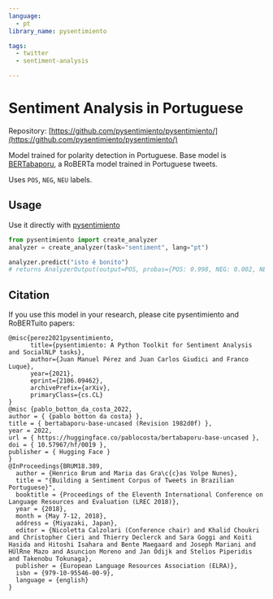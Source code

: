 ```yaml
---
language: 
  - pt
library_name: pysentimiento

tags:
  - twitter
  - sentiment-analysis

---
```

# Sentiment Analysis in Portuguese


Repository: [https://github.com/pysentimiento/pysentimiento/](https://github.com/pysentimiento/pysentimiento/)


Model trained for polarity detection in Portuguese. Base model is [BERTabaporu](https://huggingface.co/pablocosta/bertabaporu-base-uncased), a RoBERTa model trained in Portuguese tweets.

Uses `POS`, `NEG`, `NEU` labels.

## Usage

Use it directly with [pysentimiento](https://github.com/pysentimiento/pysentimiento)

```python
from pysentimiento import create_analyzer
analyzer = create_analyzer(task="sentiment", lang="pt")

analyzer.predict("isto é bonito")
# returns AnalyzerOutput(output=POS, probas={POS: 0.998, NEG: 0.002, NEU: 0.000})
```


## Citation

If you use this model in your research, please cite pysentimiento and RoBERTuito papers:

```
@misc{perez2021pysentimiento,
      title={pysentimiento: A Python Toolkit for Sentiment Analysis and SocialNLP tasks},
      author={Juan Manuel Pérez and Juan Carlos Giudici and Franco Luque},
      year={2021},
      eprint={2106.09462},
      archivePrefix={arXiv},
      primaryClass={cs.CL}
}
@misc {pablo_botton_da_costa_2022,
author = { {pablo botton da costa} },
title = { bertabaporu-base-uncased (Revision 1982d0f) },
year = 2022,
url = { https://huggingface.co/pablocosta/bertabaporu-base-uncased },
doi = { 10.57967/hf/0019 },
publisher = { Hugging Face }
}
@InProceedings{BRUM18.389,
  author = {Henrico Brum and Maria das Gra\c{c}as Volpe Nunes},
  title = "{Building a Sentiment Corpus of Tweets in Brazilian Portuguese}",
  booktitle = {Proceedings of the Eleventh International Conference on Language Resources and Evaluation (LREC 2018)},
  year = {2018},
  month = {May 7-12, 2018},
  address = {Miyazaki, Japan},
  editor = {Nicoletta Calzolari (Conference chair) and Khalid Choukri and Christopher Cieri and Thierry Declerck and Sara Goggi and Koiti Hasida and Hitoshi Isahara and Bente Maegaard and Joseph Mariani and HÚlŔne Mazo and Asuncion Moreno and Jan Odijk and Stelios Piperidis and Takenobu Tokunaga},
  publisher = {European Language Resources Association (ELRA)},
  isbn = {979-10-95546-00-9},
  language = {english}
}
```